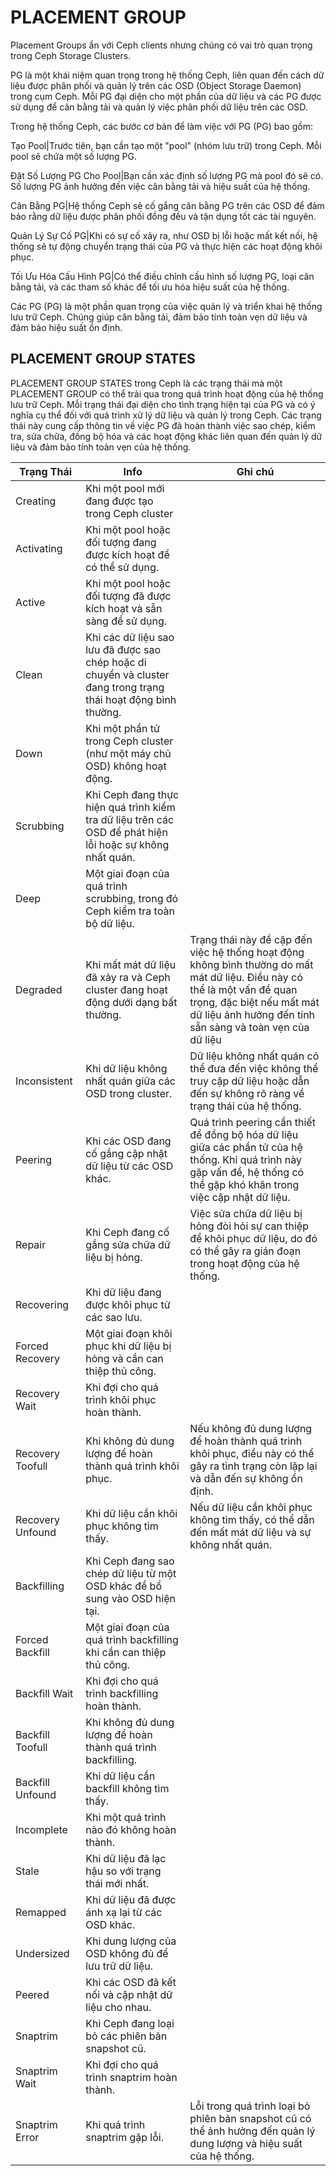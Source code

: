 # PLACEMENT GROUP

Placement Groups ẩn với Ceph clients nhưng chúng có vai trò quan trọng trong Ceph Storage Clusters.

PG là một khái niệm quan trọng trong hệ thống Ceph, liên quan đến cách dữ liệu được phân phối và quản lý trên các OSD (Object Storage Daemon) trong cụm Ceph. Mỗi PG đại diện cho một phần của dữ liệu và các PG được sử dụng để cân bằng tải và quản lý việc phân phối dữ liệu trên các OSD.

Trong hệ thống Ceph, các bước cơ bản để làm việc với PG (PG) bao gồm:

Tạo Pool|Trước tiên, bạn cần tạo một "pool" (nhóm lưu trữ) trong Ceph. Mỗi pool sẽ chứa một số lượng PG.

Đặt Số Lượng PG Cho Pool|Bạn cần xác định số lượng PG mà pool đó sẽ có. Số lượng PG ảnh hưởng đến việc cân bằng tải và hiệu suất của hệ thống.

Cân Bằng PG|Hệ thống Ceph sẽ cố gắng cân bằng PG trên các OSD để đảm bảo rằng dữ liệu được phân phối đồng đều và tận dụng tốt các tài nguyên.


Quản Lý Sự Cố PG|Khi có sự cố xảy ra, như OSD bị lỗi hoặc mất kết nối, hệ thống sẽ tự động chuyển trạng thái của PG và thực hiện các hoạt động khôi phục.

Tối Ưu Hóa Cấu Hình PG|Có thể điều chỉnh cấu hình số lượng PG, loại cân bằng tải, và các tham số khác để tối ưu hóa hiệu suất của hệ thống.

Các PG (PG) là một phần quan trọng của việc quản lý và triển khai hệ thống lưu trữ Ceph. Chúng giúp cân bằng tải, đảm bảo tính toàn vẹn dữ liệu và đảm bảo hiệu suất ổn định.

<!-- ## HOW ARE PLACEMENT GROUPS USED ?
## AUTOSCALING PLACEMENT GROUPS

Bạn có thể cho phép cluster đưa ra đề xuất hoặc tự động điều chỉnh PG bằng cách `enabling pg-autoscaling`

Mỗi pool trong hệ thống có pg_autoscale_mode có thể đặt là `off`, `on`, `warn`.
Ví dụ:

    ceph osd pool set <pool-name> pg_autoscale_mode <mode>
    ceph osd pool set pool1 pg_autoscale_mode on

Bạn có thể đặt mặc định pg_autoscale_mode khi tạo các pool sau:

    ceph config set global osd_pool_default_pg_autoscale_mode <mode>

Bạn có thể xem từng pool, mức độ sử dụng tương đối của nhóm và mọi thay đổi được đề xuất đối với số lượng PG bằng lệnh này:

    [root@ceph01 ~]# ceph osd pool autoscale-status
    POOL                     SIZE  TARGET SIZE  RATE  RAW CAPACITY   RATIO  TARGET RATIO  EFFECTIVE RATIO  BIAS  PG_NUM  NEW PG_NUM  AUTOSCALE  BULK                                                                  
    device_health_metrics      0                 3.0        30708M  0.0000                                  1.0       1              on         False                                                                 
    pool1                  512.1M                3.0        30708M  0.0500                                  1.0      32              on         False                                                                 
    pool2                  512.1M                3.0        30708M  0.0500                                  1.0      32              on         False 

- SIZE|số lượng dữ liệu được lưu trữ trong pool.
- RATE|hệ số nhân cho pool xác định dung lượng lưu trữ thô dược tiêu thụ
- RAW CAPACITY|tổng dung lượng lưu trữ thô -->

## PLACEMENT GROUP STATES

PLACEMENT GROUP STATES trong Ceph là các trạng thái mà một PLACEMENT GROUP có thể trải qua trong quá trình hoạt động của hệ thống lưu trữ Ceph. Mỗi trạng thái đại diện cho tình trạng hiện tại của PG và có ý nghĩa cụ thể đối với quá trình xử lý dữ liệu và quản lý trong Ceph. Các trạng thái này cung cấp thông tin về việc PG đã hoàn thành việc sao chép, kiểm tra, sửa chữa, đồng bộ hóa và các hoạt động khác liên quan đến quản lý dữ liệu và đảm bảo tính toàn vẹn của hệ thống.

| Trạng Thái|Info| Ghi chú |         
|-----------|--------------|-------|
| Creating        | Khi một pool mới đang được tạo trong Ceph cluster|
| Activating | Khi một pool hoặc đối tượng đang được kích hoạt để có thể sử dụng.|
|Active|Khi một pool hoặc đối tượng đã được kích hoạt và sẵn sàng để sử dụng.|
|Clean|Khi các dữ liệu sao lưu đã được sao chép hoặc di chuyển và cluster đang trong trạng thái hoạt động bình thường.
|Down|Khi một phần tử trong Ceph cluster (như một máy chủ OSD) không hoạt động.|
|Scrubbing|Khi Ceph đang thực hiện quá trình kiểm tra dữ liệu trên các OSD để phát hiện lỗi hoặc sự không nhất quán.|
|Deep|Một giai đoạn của quá trình scrubbing, trong đó Ceph kiểm tra toàn bộ dữ liệu.|
Degraded|Khi mất mát dữ liệu đã xảy ra và Ceph cluster đang hoạt động dưới dạng bất thường.|Trạng thái này đề cập đến việc hệ thống hoạt động không bình thường do mất mát dữ liệu. Điều này có thể là một vấn đề quan trọng, đặc biệt nếu mất mát dữ liệu ảnh hưởng đến tính sẵn sàng và toàn vẹn của dữ liệu
Inconsistent|Khi dữ liệu không nhất quán giữa các OSD trong cluster.|Dữ liệu không nhất quán có thể đưa đến việc không thể truy cập dữ liệu hoặc dẫn đến sự không rõ ràng về trạng thái của hệ thống.
Peering|Khi các OSD đang cố gắng cập nhật dữ liệu từ các OSD khác.|Quá trình peering cần thiết để đồng bộ hóa dữ liệu giữa các phần tử của hệ thống. Khi quá trình này gặp vấn đề, hệ thống có thể gặp khó khăn trong việc cập nhật dữ liệu.
Repair|Khi Ceph đang cố gắng sửa chữa dữ liệu bị hỏng.|Việc sửa chữa dữ liệu bị hỏng đòi hỏi sự can thiệp để khôi phục dữ liệu, do đó có thể gây ra gián đoạn trong hoạt động của hệ thống.
Recovering|Khi dữ liệu đang được khôi phục từ các sao lưu.
Forced Recovery|Một giai đoạn khôi phục khi dữ liệu bị hỏng và cần can thiệp thủ công.
Recovery Wait|Khi đợi cho quá trình khôi phục hoàn thành.
Recovery Toofull|Khi không đủ dung lượng để hoàn thành quá trình khôi phục.|Nếu không đủ dung lượng để hoàn thành quá trình khôi phục, điều này có thể gây ra tình trạng còn lặp lại và dẫn đến sự không ổn định.
Recovery Unfound|Khi dữ liệu cần khôi phục không tìm thấy.|Nếu dữ liệu cần khôi phục không tìm thấy, có thể dẫn đến mất mát dữ liệu và sự không nhất quán.
Backfilling|Khi Ceph đang sao chép dữ liệu từ một OSD khác để bổ sung vào OSD hiện tại.
Forced Backfill|Một giai đoạn của quá trình backfilling khi cần can thiệp thủ công.
Backfill Wait|Khi đợi cho quá trình backfilling hoàn thành.
Backfill Toofull|Khi không đủ dung lượng để hoàn thành quá trình backfilling.
Backfill Unfound|Khi dữ liệu cần backfill không tìm thấy.
Incomplete|Khi một quá trình nào đó không hoàn thành.
Stale|Khi dữ liệu đã lạc hậu so với trạng thái mới nhất.
Remapped|Khi dữ liệu đã được ánh xạ lại từ các OSD khác.
Undersized|Khi dung lượng của OSD không đủ để lưu trữ dữ liệu.
Peered|Khi các OSD đã kết nối và cập nhật dữ liệu cho nhau.
Snaptrim|Khi Ceph đang loại bỏ các phiên bản snapshot cũ.
Snaptrim Wait|Khi đợi cho quá trình snaptrim hoàn thành.
Snaptrim Error|Khi quá trình snaptrim gặp lỗi.|Lỗi trong quá trình loại bỏ phiên bản snapshot cũ có thể ảnh hưởng đến quản lý dung lượng và hiệu suất của hệ thống.
